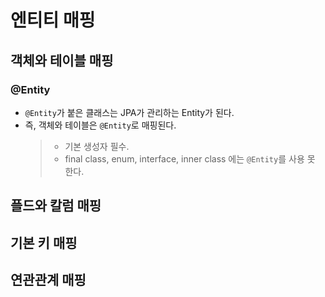 엔티티 매핑
==========

## 객체와 테이블 매핑
### @Entity
* `@Entity`가 붙은 클래스는 JPA가 관리하는 Entity가 된다.
* 즉, 객체와 테이블은 `@Entity`로 매핑된다.
    > * 기본 생성자 필수.
    > * final class, enum, interface, inner class 에는 `@Entity`를 사용 못 한다.
## 플드와 칼럼 매핑

## 기본 키 매핑
## 연관관계 매핑